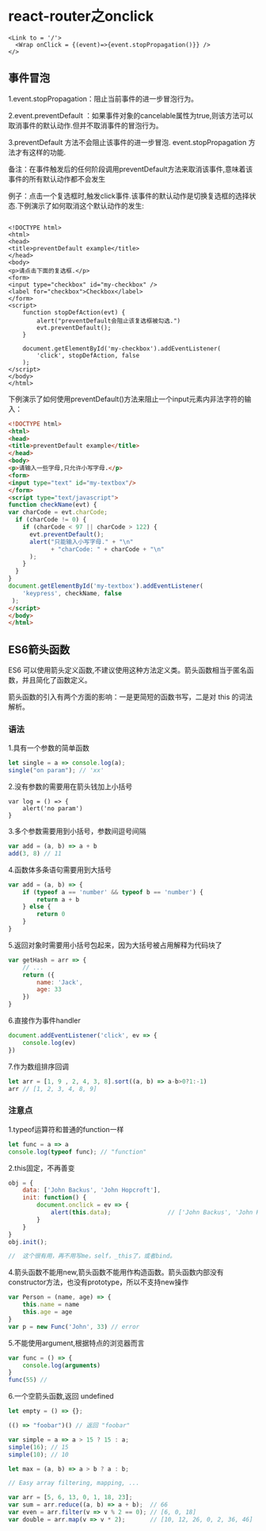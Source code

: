 # react-router之onclick

```
<Link to = '/'>
  <Wrap onClick = {(event)=>{event.stopPropagation()}} />
</>
```

## 事件冒泡

1.event.stopPropagation：阻止当前事件的进一步冒泡行为。

2.event.preventDefault ：如果事件对象的cancelable属性为true,则该方法可以取消事件的默认动作.但并不取消事件的冒泡行为。

3.preventDefault 方法不会阻止该事件的进一步冒泡. event.stopPropagation 方法才有这样的功能.

备注：在事件触发后的任何阶段调用preventDefault方法来取消该事件,意味着该事件的所有默认动作都不会发生

例子：点击一个复选框时,触发click事件.该事件的默认动作是切换复选框的选择状态.下例演示了如何取消这个默认动作的发生:
```

<!DOCTYPE html>
<html>
<head>
<title>preventDefault example</title>
</head>
<body>
<p>请点击下面的复选框.</p>
<form>
<input type="checkbox" id="my-checkbox" />
<label for="checkbox">Checkbox</label>
</form>
<script>
    function stopDefAction(evt) {
        alert("preventDefault会阻止该复选框被勾选.")
        evt.preventDefault();
    }
    
    document.getElementById('my-checkbox').addEventListener(
        'click', stopDefAction, false
    );
</script>
</body>
</html>
```
下例演示了如何使用preventDefault()方法来阻止一个input元素内非法字符的输入：
```html
<!DOCTYPE html>
<html>
<head>
<title>preventDefault example</title>
</head>
<body>
<p>请输入一些字母,只允许小写字母.</p>
<form>
<input type="text" id="my-textbox"/>
</form>
<script type="text/javascript">
function checkName(evt) {
var charCode = evt.charCode;
  if (charCode != 0) {
    if (charCode < 97 || charCode > 122) {
      evt.preventDefault();
      alert("只能输入小写字母." + "\n"
            + "charCode: " + charCode + "\n"
      );
    }
  }
}
document.getElementById('my-textbox').addEventListener(
    'keypress', checkName, false
 );
</script>
</body>
</html>
```

## ES6箭头函数

ES6 可以使用箭头定义函数,不建议使用这种方法定义类。箭头函数相当于匿名函数，并且简化了函数定义。

箭头函数的引入有两个方面的影响：一是更简短的函数书写，二是对 this 的词法解析。

### 语法

1.具有一个参数的简单函数

```javascript
let single = a => console.log(a);
single("on param"); // 'xx'
```

2.没有参数的需要用在箭头钱加上小括号

```javascrpt
var log = () => {
    alert('no param')
}
```

3.多个参数需要用到小括号，参数间逗号间隔

```javascript
var add = (a, b) => a + b
add(3, 8) // 11
```

4.函数体多条语句需要用到大括号

```javascript
var add = (a, b) => {
    if (typeof a == 'number' && typeof b == 'number') {
        return a + b
    } else {
        return 0
    }
}
```

5.返回对象时需要用小括号包起来，因为大括号被占用解释为代码块了

```javascript
var getHash = arr => {
    // ...
    return ({
        name: 'Jack',
        age: 33
    })
}
```

6.直接作为事件handler

```javascript
document.addEventListener('click', ev => {
    console.log(ev)
})
```

7.作为数组排序回调

```javascript
let arr = [1, 9 , 2, 4, 3, 8].sort((a, b) => a-b>0?1:-1)
arr // [1, 2, 3, 4, 8, 9]
```

### 注意点

1.typeof运算符和普通的function一样

```javascript
let func = a => a
console.log(typeof func); // "function"
```

2.this固定，不再善变

```javascript
obj = {
    data: ['John Backus', 'John Hopcroft'],
    init: function() {
        document.onclick = ev => {
            alert(this.data);                // ['John Backus', 'John Hopcroft']
        }
    }
}
obj.init();

//  这个很有用，再不用写me，self，_this了，或者bind。
```



4.箭头函数不能用new,箭头函数不能用作构造函数。箭头函数内部没有constructor方法，也没有prototype，所以不支持new操作

```javascript
var Person = (name, age) => {
    this.name = name
    this.age = age
}
var p = new Func('John', 33) // error
```

5.不能使用argument,根据特点的浏览器而言

```javascript
var func = () => {
    console.log(arguments)
}
func(55) //
```

6.一个空箭头函数,返回 undefined

```javascript
let empty = () => {};

(() => "foobar")() // 返回 "foobar" 

var simple = a => a > 15 ? 15 : a; 
simple(16); // 15
simple(10); // 10

let max = (a, b) => a > b ? a : b;

// Easy array filtering, mapping, ...

var arr = [5, 6, 13, 0, 1, 18, 23];
var sum = arr.reduce((a, b) => a + b);  // 66
var even = arr.filter(v => v % 2 == 0); // [6, 0, 18]
var double = arr.map(v => v * 2);       // [10, 12, 26, 0, 2, 36, 46]
```